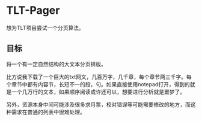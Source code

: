 # TLT-Pager

想为TLT项目尝试一个分页算法。

## 目标

将一个有一定自然结构的大文本分页排版。

比方说我下载了一个巨大的txt网文，几百万字，几千章，每个章节两三千字。每个章节中都有内容节，长短不一的段，句。如果直接使用notepad打开，得到的就是一个几万行的文本，如果顺序阅读或许还可以，想要进行分析就是噩梦了。

另外，资源本身中间可能涉及很多求月票，校对错误等可能需要修改的地方，而这种需求在普通的列表中很难处理。


